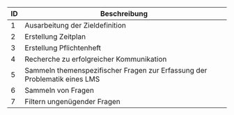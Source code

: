  ID | Beschreibung | 
----|--------------|
 1| Ausarbeitung der Zieldefinition | 
 2| Erstellung Zeitplan | 
 3|Erstellung Pflichtenheft | 
 4|Recherche zu erfolgreicher Kommunikation | 
 5|Sammeln themenspezifischer Fragen zur Erfassung der Problematik eines LMS |  
 6|Sammeln von Fragen |
 7|Filtern ungenügender Fragen |
